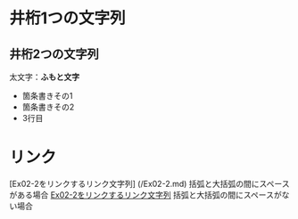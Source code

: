 # 井桁1つの文字列

## 井桁2つの文字列
太文字：**ふもと文字**

- 箇条書きその1
- 箇条書きその2
- 3行目


# リンク
[Ex02-2をリンクするリンク文字列] (/Ex02-2.md) 括弧と大括弧の間にスペースがある場合
[Ex02-2をリンクするリンク文字列](/Ex02-2.md) 括弧と大括弧の間にスペースがない場合
